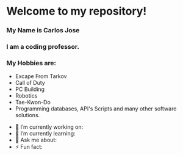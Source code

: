 # Welcome to my repository!
### My Name is Carlos Jose
### I am a coding professor.
### My Hobbies are:
* Excape From Tarkov
* Call of Duty
* PC Building
* Robotics
* Tae-Kwon-Do
* Programming databases, API's Scripts and many other software solutions.





- 🔭 I’m currently working on:
- 🌱 I’m currently learning:
- 💬 Ask me about:
- ⚡ Fun fact:
